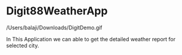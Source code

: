 # Digit88WeatherApp


/Users/balaji/Downloads/DigitDemo.gif


In This Application we can able to get the detailed weather report for selected city.
